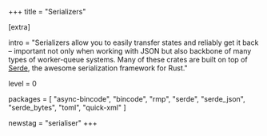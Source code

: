 +++
title = "Serializers"

[extra]

intro = "Serializers allow you to easily transfer states and reliably get it back – important not only when working with JSON but also backbone of many types of worker-queue systems. Many of these crates are built on top of [Serde](https://www.arewewebyet.org/topics/serializer/#pkg-serde), the awesome serialization framework for Rust."

level = 0

packages = [
  "async-bincode",
  "bincode",
  "rmp",
  "serde",
  "serde_json",
  "serde_bytes",
  "toml",
  "quick-xml"
]

newstag = "serialiser"
+++
